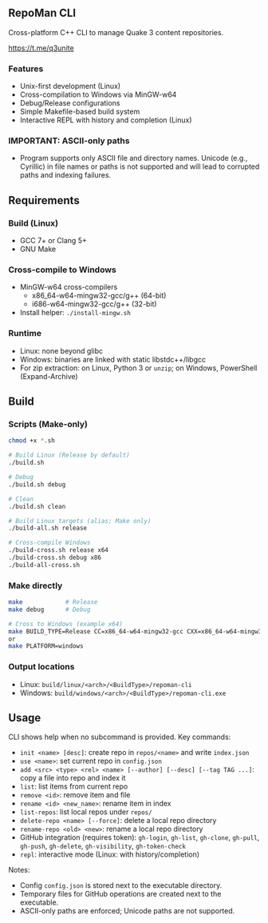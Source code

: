 ## RepoMan CLI

Cross-platform C++ CLI to manage Quake 3 content repositories.

https://t.me/q3unite

### Features
- Unix-first development (Linux)
- Cross-compilation to Windows via MinGW-w64
- Debug/Release configurations
- Simple Makefile-based build system
- Interactive REPL with history and completion (Linux)

### IMPORTANT: ASCII-only paths
- Program supports only ASCII file and directory names. Unicode (e.g., Cyrillic) in file names or paths is not supported and will lead to corrupted paths and indexing failures.

## Requirements

### Build (Linux)
- GCC 7+ or Clang 5+
- GNU Make

### Cross-compile to Windows
- MinGW-w64 cross-compilers
  - x86_64-w64-mingw32-gcc/g++ (64-bit)
  - i686-w64-mingw32-gcc/g++ (32-bit)
- Install helper: `./install-mingw.sh`

### Runtime
- Linux: none beyond glibc
- Windows: binaries are linked with static libstdc++/libgcc
- For zip extraction: on Linux, Python 3 or `unzip`; on Windows, PowerShell (Expand-Archive)

## Build

### Scripts (Make-only)
```bash
chmod +x *.sh

# Build Linux (Release by default)
./build.sh

# Debug
./build.sh debug

# Clean
./build.sh clean

# Build Linux targets (alias; Make only)
./build-all.sh release

# Cross-compile Windows
./build-cross.sh release x64
./build-cross.sh debug x86
./build-all-cross.sh
```

### Make directly
```bash
make            # Release
make debug      # Debug

# Cross to Windows (example x64)
make BUILD_TYPE=Release CC=x86_64-w64-mingw32-gcc CXX=x86_64-w64-mingw32-g++
or
make PLATFORM=windows
```

### Output locations
- Linux: `build/linux/<arch>/<BuildType>/repoman-cli`
- Windows: `build/windows/<arch>/<BuildType>/repoman-cli.exe`

## Usage

CLI shows help when no subcommand is provided. Key commands:
- `init <name> [desc]`: create repo in `repos/<name>` and write `index.json`
- `use <name>`: set current repo in `config.json`
- `add <src> <type> <rel> <name> [--author] [--desc] [--tag TAG ...]`: copy a file into repo and index it
- `list`: list items from current repo
- `remove <id>`: remove item and file
- `rename <id> <new_name>`: rename item in index
- `list-repos`: list local repos under `repos/`
- `delete-repo <name> [--force]`: delete a local repo directory
- `rename-repo <old> <new>`: rename a local repo directory
- GitHub integration (requires token): `gh-login`, `gh-list`, `gh-clone`, `gh-pull`, `gh-push`, `gh-delete`, `gh-visibility`, `gh-token-check`
- `repl`: interactive mode (Linux: with history/completion)

Notes:
- Config `config.json` is stored next to the executable directory.
- Temporary files for GitHub operations are created next to the executable.
- ASCII-only paths are enforced; Unicode paths are not supported.
